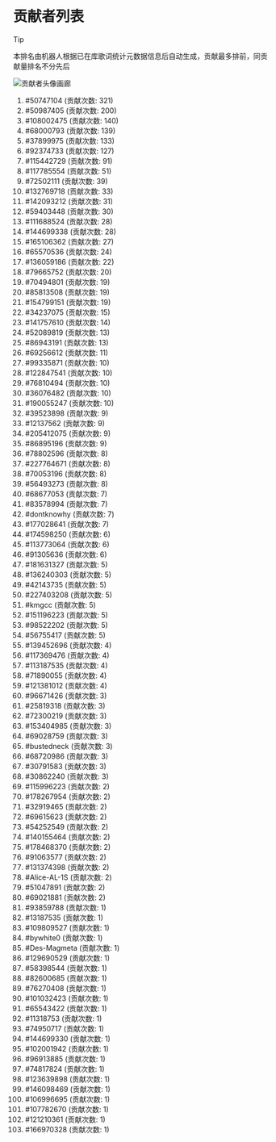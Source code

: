 # 贡献者列表

> [!TIP]
> 本排名由机器人根据已在库歌词统计元数据信息后自动生成，贡献最多排前，同贡献量排名不分先后

![贡献者头像画廊](./CONTRIBUTORS.svg)

1. #50747104 (贡献次数: 321)
2. #50987405 (贡献次数: 200)
3. #108002475 (贡献次数: 140)
4. #68000793 (贡献次数: 139)
5. #37899975 (贡献次数: 133)
6. #92374733 (贡献次数: 127)
7. #115442729 (贡献次数: 91)
8. #117785554 (贡献次数: 51)
9. #72502111 (贡献次数: 39)
10. #132769718 (贡献次数: 33)
11. #142093212 (贡献次数: 31)
12. #59403448 (贡献次数: 30)
13. #111688524 (贡献次数: 28)
14. #144699338 (贡献次数: 28)
15. #165106362 (贡献次数: 27)
16. #65570536 (贡献次数: 24)
17. #136059186 (贡献次数: 22)
18. #79665752 (贡献次数: 20)
19. #70494801 (贡献次数: 19)
20. #85813508 (贡献次数: 19)
21. #154799151 (贡献次数: 19)
22. #34237075 (贡献次数: 15)
23. #141757610 (贡献次数: 14)
24. #52089819 (贡献次数: 13)
25. #86943191 (贡献次数: 13)
26. #69256612 (贡献次数: 11)
27. #99335871 (贡献次数: 10)
28. #122847541 (贡献次数: 10)
29. #76810494 (贡献次数: 10)
30. #36076482 (贡献次数: 10)
31. #190055247 (贡献次数: 10)
32. #39523898 (贡献次数: 9)
33. #12137562 (贡献次数: 9)
34. #205412075 (贡献次数: 9)
35. #86895196 (贡献次数: 9)
36. #78802596 (贡献次数: 8)
37. #227764671 (贡献次数: 8)
38. #70053196 (贡献次数: 8)
39. #56493273 (贡献次数: 8)
40. #68677053 (贡献次数: 7)
41. #83578994 (贡献次数: 7)
42. #dontknowhy (贡献次数: 7)
43. #177028641 (贡献次数: 7)
44. #174598250 (贡献次数: 6)
45. #113773064 (贡献次数: 6)
46. #91305636 (贡献次数: 6)
47. #181631327 (贡献次数: 5)
48. #136240303 (贡献次数: 5)
49. #42143735 (贡献次数: 5)
50. #227403208 (贡献次数: 5)
51. #kmgcc (贡献次数: 5)
52. #151196223 (贡献次数: 5)
53. #98522202 (贡献次数: 5)
54. #56755417 (贡献次数: 5)
55. #139452696 (贡献次数: 4)
56. #117369476 (贡献次数: 4)
57. #113187535 (贡献次数: 4)
58. #71890055 (贡献次数: 4)
59. #121381012 (贡献次数: 4)
60. #96671426 (贡献次数: 3)
61. #25819318 (贡献次数: 3)
62. #72300219 (贡献次数: 3)
63. #153404985 (贡献次数: 3)
64. #69028759 (贡献次数: 3)
65. #bustedneck (贡献次数: 3)
66. #68720986 (贡献次数: 3)
67. #30791583 (贡献次数: 3)
68. #30862240 (贡献次数: 3)
69. #115996223 (贡献次数: 2)
70. #178267954 (贡献次数: 2)
71. #32919465 (贡献次数: 2)
72. #69615623 (贡献次数: 2)
73. #54252549 (贡献次数: 2)
74. #140155464 (贡献次数: 2)
75. #178468370 (贡献次数: 2)
76. #91063577 (贡献次数: 2)
77. #131374398 (贡献次数: 2)
78. #Alice-AL-1S (贡献次数: 2)
79. #51047891 (贡献次数: 2)
80. #69021881 (贡献次数: 2)
81. #93859788 (贡献次数: 1)
82. #13187535 (贡献次数: 1)
83. #109809527 (贡献次数: 1)
84. #bywhite0 (贡献次数: 1)
85. #Des-Magmeta (贡献次数: 1)
86. #129690529 (贡献次数: 1)
87. #58398544 (贡献次数: 1)
88. #82600685 (贡献次数: 1)
89. #76270408 (贡献次数: 1)
90. #101032423 (贡献次数: 1)
91. #65543422 (贡献次数: 1)
92. #11318753 (贡献次数: 1)
93. #74950717 (贡献次数: 1)
94. #144699330 (贡献次数: 1)
95. #102001942 (贡献次数: 1)
96. #96913885 (贡献次数: 1)
97. #74817824 (贡献次数: 1)
98. #123639898 (贡献次数: 1)
99. #146098469 (贡献次数: 1)
100. #106996695 (贡献次数: 1)
101. #107782670 (贡献次数: 1)
102. #121210361 (贡献次数: 1)
103. #166970328 (贡献次数: 1)
